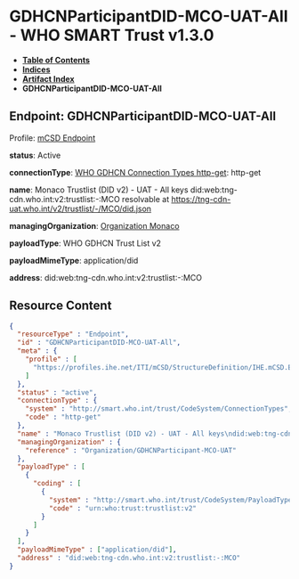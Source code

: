 # GDHCNParticipantDID-MCO-UAT-All - WHO SMART Trust v1.3.0

* [**Table of Contents**](toc.md)
* [**Indices**](indices.md)
* [**Artifact Index**](artifacts.md)
* **GDHCNParticipantDID-MCO-UAT-All**

## Endpoint: GDHCNParticipantDID-MCO-UAT-All

Profile: [mCSD Endpoint](https://profiles.ihe.net/ITI/mCSD/4.0.0/StructureDefinition-IHE.mCSD.Endpoint.html)

**status**: Active

**connectionType**: [WHO GDHCN Connection Types http-get](CodeSystem-ConnectionTypes.md#ConnectionTypes-http-get): http-get

**name**: Monaco Trustlist (DID v2) - UAT - All keys did:web:tng-cdn.who.int:v2:trustlist:-:MCO resolvable at https://tng-cdn-uat.who.int/v2/trustlist/-/MCO/did.json

**managingOrganization**: [Organization Monaco](Organization-GDHCNParticipant-MCO-UAT.md)

**payloadType**: WHO GDHCN Trust List v2

**payloadMimeType**: application/did

**address**: did:web:tng-cdn.who.int:v2:trustlist:-:MCO



## Resource Content

```json
{
  "resourceType" : "Endpoint",
  "id" : "GDHCNParticipantDID-MCO-UAT-All",
  "meta" : {
    "profile" : [
      "https://profiles.ihe.net/ITI/mCSD/StructureDefinition/IHE.mCSD.Endpoint"
    ]
  },
  "status" : "active",
  "connectionType" : {
    "system" : "http://smart.who.int/trust/CodeSystem/ConnectionTypes",
    "code" : "http-get"
  },
  "name" : "Monaco Trustlist (DID v2) - UAT - All keys\ndid:web:tng-cdn.who.int:v2:trustlist:-:MCO\nresolvable at https://tng-cdn-uat.who.int/v2/trustlist/-/MCO/did.json",
  "managingOrganization" : {
    "reference" : "Organization/GDHCNParticipant-MCO-UAT"
  },
  "payloadType" : [
    {
      "coding" : [
        {
          "system" : "http://smart.who.int/trust/CodeSystem/PayloadTypes",
          "code" : "urn:who:trust:trustlist:v2"
        }
      ]
    }
  ],
  "payloadMimeType" : ["application/did"],
  "address" : "did:web:tng-cdn.who.int:v2:trustlist:-:MCO"
}

```
